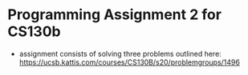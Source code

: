 # Programming Assignment 2 for CS130b

* assignment consists of solving three problems outlined here: https://ucsb.kattis.com/courses/CS130B/s20/problemgroups/1496

